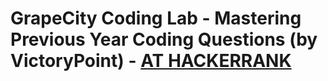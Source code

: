 # GrapeCity Coding Lab - Mastering Previous Year Coding Questions (by VictoryPoint) - [AT HACKERRANK](https://www.hackerrank.com/grapecity-coding-questions)
